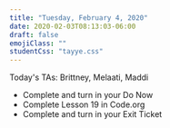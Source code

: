 ```yaml
---
title: "Tuesday, February 4, 2020"
date: 2020-02-03T08:13:03-06:00
draft: false
emojiClass: ""
studentCss: "tayye.css"
---
```


Today's TAs: Brittney, Melaati, Maddi

- Complete and turn in your Do Now
- Complete Lesson 19 in Code.org
- Complete and turn in your Exit Ticket